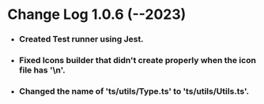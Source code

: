 # Change Log 1.0.6 (--2023)
* ### Created Test runner using Jest.
* ### Fixed Icons builder that didn't create properly when the icon file has '\n'.
* ### Changed the name of 'ts/utils/Type.ts' to 'ts/utils/Utils.ts'.